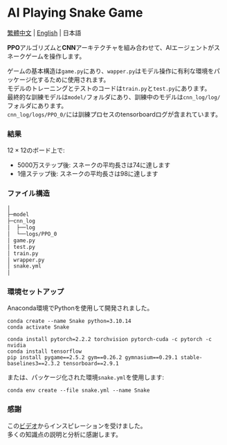 # AI Playing Snake Game

[繁體中文](README_CHINESE.md) | [English](README.md) | 日本語

**PPO**アルゴリズムと**CNN**アーキテクチャを組み合わせて、AIエージェントがスネークゲームを操作します。

ゲームの基本構造は`game.py`にあり、`wapper.py`はモデル操作に有利な環境をパッケージ化するために使用されます。\
モデルのトレーニングとテストのコードは`train.py`と`test.py`にあります。\
最終的な訓練モデルは`model/`フォルダにあり、訓練中のモデルは`cnn_log/log/`フォルダにあります。\
`cnn_log/logs/PPO_0/`には訓練プロセスのtensorboardログが含まれています。

### 結果

$12×12$のボード上で:
- 5000万ステップ後: スネークの平均長さは74に達します
- 1億ステップ後: スネークの平均長さは98に達します

### ファイル構造

```bash
│
├─model
├─cnn_log
│  ├──log
│  └──logs/PPO_0
│ game.py
│ test.py
│ train.py
│ wrapper.py
│ snake.yml
│
```

### 環境セットアップ

Anaconda環境でPythonを使用して開発されました。

```bash!
conda create --name Snake python=3.10.14
conda activate Snake
```

```bash!
conda install pytorch=2.2.2 torchvision pytorch-cuda -c pytorch -c nvidia
conda install tensorflow
pip install pygame==2.5.2 gym==0.26.2 gymnasium==0.29.1 stable-baselines3==2.3.2 tensorboard==2.9.1
```

または、パッケージ化された環境`snake.yml`を使用します:

```bash!
conda env create --file snake.yml --name Snake
```

### 感謝
この[ビデオ](https://www.youtube.com/watch?v=jTVMxJBtmFs)からインスピレーションを受けました。\
多くの知識点の説明と分析に感謝します。


